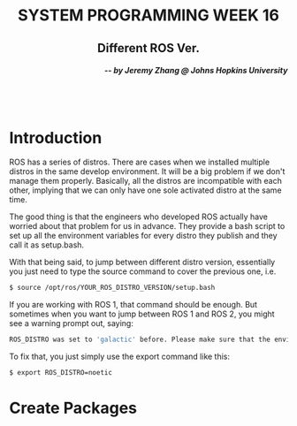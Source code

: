 <h1 align="center"> SYSTEM PROGRAMMING WEEK 16 </h1>
<h2 align="center"> Different ROS Ver. </h2>
<h5 align="right"> -- by Jeremy Zhang @ Johns Hopkins University</h5>

<br></br>

# Introduction

ROS has a series of distros. There are cases when we installed multiple distros in the same develop environment. It will be a big problem if we don't manage them properly. Basically, all the distros are incompatible with each other, implying that we can only have one sole activated distro at the same time. 

The good thing is that the engineers who developed ROS actually have worried about that problem for us in advance. They provide a bash script to set up all the environment variables for every distro they publish and they call it as setup.bash.

With that being said, to jump between different distro version, essentially you just need to type the source command to cover the previous one, i.e.
```bash
$ source /opt/ros/YOUR_ROS_DISTRO_VERSION/setup.bash 
```
If you are working with ROS 1, that command should be enough. But sometimes when you want to jump between ROS 1 and ROS 2, you might see a warning prompt out, saying:
```bash
ROS_DISTRO was set to 'galactic' before. Please make sure that the environment does not mix paths from different distributions.
```
To fix that, you just simply use the export command like this:
```bash
$ export ROS_DISTRO=noetic
```

# Create Packages
